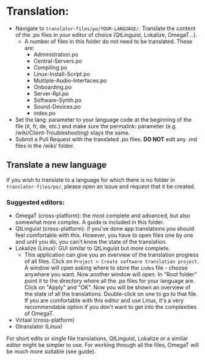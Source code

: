 # Translation:

-   Navigate to `translator-files/po/YOUR-LANGUAGE/`. Translate the content of the .po files in your editor of choice (QtLinguist, Lokalize, OmegaT...).
    - A number of files in this folder do not need to be translated. These are:
        - Administration.po
        - Central-Servers.po
        - Compiling.po
        - Linux-Install-Script.po
        - Multiple-Audio-Interfaces.po
        - Onboarding.po
        - Server-Rpi.po
        - Software-Synth.po
        - Sound-Devices.po
        - index.po
-   Set the lang: parameter to your language code at the beginning of the file (it, fr, de, etc.) and make sure the permalink: parameter (e.g. /wiki/Client-Troubleshooting) stays the same.
-   Submit a Pull Request with the translated .po files. **DO NOT** edit any .md files in the /wiki/ folder.

## Translate a new language

If you wish to translate to a language for which there is no folder in `translator-files/po/`, please open an issue and request that it be created.

### Suggested editors:

- OmegaT (cross-platform): the most complete and advanced, but also somewhat more complex. A guide is included in this folder.
- QtLinguist (cross-platform): if you've done app translations you should feel comfortable with this. However, you have to open files one by one and until you do, you can't know the state of the translation.
- Lokalize (Linux): GUI similar to QtLinguist but more complete.
    - This application can give you an overview of the translation progress of all files. Click on `Project > Create software translation project`. A window will open asking where to store the `index` file - choose anywhere you want. Now another window will open. In "Root folder" point it to the directory where all the .po files for your language are. Click on "Apply" and "OK". Now you will be shown an overview of the state of all the translations. Double-click on one to go to that file. If you are comfortable with this editor and use Linux, it's a very recommendable option if you don't want to get into the complexities of OmegaT.
- Virtaal (cross-platform)
- Gtranslator (Linux)

For short edits or single file translations, QtLinguist, Lokalize or a similar editor might be simpler to use. For working through all the files, OmegaT will be much more suitable (see guide).
